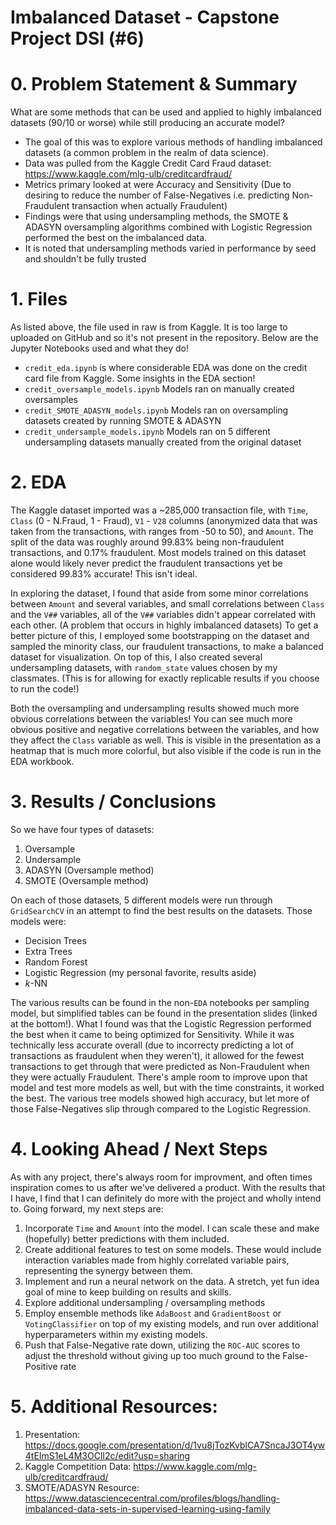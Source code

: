 # Imbalanced Dataset - Capstone Project DSI (#6)



# 0. Problem Statement & Summary
What are some methods that can be used and applied to highly imbalanced datasets (90/10 or worse) while still producing an accurate model?

- The goal of this was to explore various methods of handling imbalanced datasets (a common problem in the realm of data science).
- Data was pulled from the Kaggle Credit Card Fraud dataset: https://www.kaggle.com/mlg-ulb/creditcardfraud/
- Metrics primary looked at were Accuracy and Sensitivity (Due to desiring to reduce the number of False-Negatives i.e. predicting Non-Fraudulent transaction when actually Fraudulent)
- Findings were that using undersampling methods, the SMOTE & ADASYN oversampling algorithms combined with Logistic Regression performed the best on the imbalanced data.
- It is noted that undersampling methods varied in performance by seed and shouldn't be fully trusted


# 1. Files
As listed above, the file used in raw is from Kaggle. It is too large to uploaded on GitHub and so it's not present in the repository. Below are the Jupyter Notebooks used and what they do!

- `credit_eda.ipynb` is where considerable EDA was done on the credit card file from Kaggle. Some insights in the EDA section!
- `credit_oversample_models.ipynb` Models ran on manually created oversamples
- `credit_SMOTE_ADASYN_models.ipynb` Models ran on oversampling datasets created by running SMOTE & ADASYN
- `credit_undersample_models.ipynb` Models ran on 5 different undersampling datasets manually created from the original dataset


# 2. EDA
The Kaggle dataset imported was a ~285,000 transaction file, with `Time`, `Class` (0 - N.Fraud, 1 - Fraud), `V1` - `V28` columns (anonymized data that was taken from the transactions, with ranges from -50 to 50), and `Amount`. The split of the data was roughly around 99.83% being non-fraudulent transactions, and 0.17% fraudulent. Most models trained on this dataset alone would likely never predict the fraudulent transactions yet be considered 99.83% accurate! This isn't ideal.

In exploring the dataset, I found that aside from some minor correlations between `Amount` and several variables, and small correlations between `Class` and the `V##` variables, all of the `V##` variables didn't appear correlated with each other. (A problem that occurs in highly imbalanced datasets) To get a better picture of this, I employed some bootstrapping on the dataset and sampled the minority class, our fraudulent transactions, to make a balanced dataset for visualization. On top of this, I also created several undersampling datasets, with `random_state` values chosen by my classmates. (This is for allowing for exactly replicable results if you choose to run the code!)

Both the oversampling and undersampling results showed much more obvious correlations between the variables! You can see much more obvious positive and negative correlations between the variables, and how they affect the `Class` variable as well. This is visible in the presentation as a heatmap that is much more colorful, but also visible if the code is run in the EDA workbook.


# 3. Results / Conclusions
So we have four types of datasets:
1. Oversample
2. Undersample
3. ADASYN (Oversample method)
4. SMOTE (Oversample method)

On each of those datasets, 5 different models were run through `GridSearchCV` in an attempt to find the best results on the datasets. Those models were:
- Decision Trees
- Extra Trees
- Random Forest
- Logistic Regression (my personal favorite, results aside)
- $k$-NN

The various results can be found in the non-`EDA` notebooks per sampling model, but simplified tables can be found in the presentation slides (linked at the bottom!). What I found was that the Logistic Regression performed the best when it came to being optimized for Sensitivity. While it was technically less accurate overall (due to incorrecty predicting a lot of transactions as fraudulent when they weren't), it allowed for the fewest transactions to get through that were predicted as Non-Fraudulent when they were actually Fraudulent. There's ample room to improve upon that model and test more models as well, but with the time constraints, it worked the best. The various tree models showed high accuracy, but let more of those False-Negatives slip through compared to the Logistic Regression. 


# 4. Looking Ahead / Next Steps

As with any project, there's always room for improvment, and often times inspiration comes to us after we've delivered a product. With the results that I have, I find that I can definitely do more with the project and wholly intend to. Going forward, my next steps are:

1. Incorporate `Time` and `Amount` into the model. I can scale these and make (hopefully) better predictions with them included.
2. Create additional features to test on some models. These would include interaction variables made from highly correlated variable pairs, representing the synergy between them.
3. Implement and run a neural network on the data. A stretch, yet fun idea goal of mine to keep building on results and skills.
4. Explore additional undersampling / oversampling methods
5. Employ ensemble methods like `AdaBoost` and `GradientBoost` or `VotingClassifier` on top of my existing models, and run over additional hyperparameters within my existing models. 
6. Push that False-Negative rate down, utilizing the `ROC-AUC` scores to adjust the threshold without giving up too much ground to the False-Positive rate





# 5. Additional Resources:

1. Presentation: https://docs.google.com/presentation/d/1vu8jTozKvblCA7SncaJ3OT4yw4tEImS1eL4M3OClI2c/edit?usp=sharing
2. Kaggle Competition Data: https://www.kaggle.com/mlg-ulb/creditcardfraud/
3. SMOTE/ADASYN Resource: https://www.datasciencecentral.com/profiles/blogs/handling-imbalanced-data-sets-in-supervised-learning-using-family

